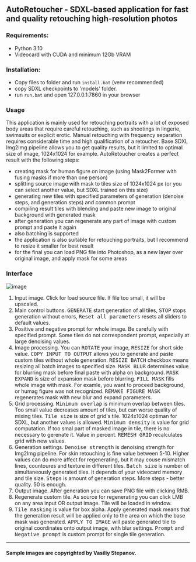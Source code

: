 ## AutoRetoucher - SDXL-based application for fast and quality retouching high-resolution photos
### Requirements:
- Python 3.10
- Videocard with CUDA and minimum 12Gb VRAM
  
### Installation:
- Copy files to folder and run `install.bat` (venv recommended)
- copy SDXL checkpoints to 'models' folder.
- run `run.bat` and open 127.0.0.1:7860 in your browser 

### Usage
This application is mainly used for retouching portraits with a lot of exposed body areas that require careful retouching, such as shootings in lingerie, swimsuits or explicit erotic.
Manual retouching with frequency separation requires considerable time and high qualification of a retoucher.
Base SDXL Img2Img pipeline allows you to get quality results, but it limited to optimal size of image, 1024х1024 for example.
AutoRetoucher creates a perfect result with the following steps:
- creating mask for human figure on image (using Mask2Former with fusing masks if more than one person)
- splitting source image with mask to tiles size of 1024x1024 px (or you can select another value, but SDXL trained on this size)
- generating new tiles with specified parameters of generation (denoise steps, and generation steps) and common prompt
- compiling result tiles with blending and paste new image to original background with generated mask
- after generation you can regenerate any part of image with custom prompt and paste it again
- also batching is supported
- the application is also suitable for retouching portraits, but I recommend to resize it smaller for best result
- for the final you can load PNG file into Photoshop, as a new layer over original image, and apply mask for some areas

### Interface
![image](https://github.com/wasidy/auto_retoucher/assets/122546017/64003051-4b47-47f2-89a1-787be22cadee)

1. Input image. Click for load source file. If file too small, it will be upscaled.
2. Main control buttons. <kbd>GENERATE</kbd> start generation of all tiles, <kbd>STOP</kbd> stops generation without errors, <kbd>Reset all parameters</kbd> resets all sliders to default values.
3. Positive and negative prompt for whole image. Be carefully with specified prompt. Some tiles do not correspondent prompt, especially at large denoising values.
4. Image processing. You can <kbd>ROTATE</kbd> your image, <kbd>RESIZE</kbd> for short side value. <kbd>COPY INPUT TO OUTPUT</kbd> allows you to generate and paste custom tiles without whole generation. <kbd>RESIZE BATCH</kbd> checkbox means resizing all batch images to specified size. <kbd>MASK BLUR</kbd> determines value for blurring mask before final paste with alpha on background. <kbd>MASK EXPAND</kbd> is size of expansion mask before blurring. <kbd>FILL MASK</kbd> fills whole image with mask. For examle, you want to proceed background, or humag figure was not recognized. <kbd>REMAKE FIGURE MASK</kbd> regenerates mask with new blur and expand parameters.
5. Grid processing. <kbd>Minimum overlap</kbd> is minimum overlap between tiles. Too small value decreases amount of tiles, but can worse quality of mixing tiles. <kbd>Tile size</kbd> is size of grid's tile. 1024x1024 optiman for SDXL, but another values is allowed. <kbd>Minimum density</kbd> is value for grid computation. If too smal part of masked image in tile, there is no necessary to gerenate it. Value in percent. <kbd>REMESH GRID</kbd> recalculates grid with new values.
6. Generation settings. <kbd>Denoise strength</kbd> is denoising strength for Img2Img pipeline. For skin retouching is fine value between 5-10. Higher values can do more affect for regenerating, but it may couse mismatch lines, countoures and texture in different tiles. <kbd>Batch size</kbd> is number of simultaneously generated tiles. It depends of your videocard memory and tile size. <kbd>Steps</kbd> is amount of generation steps. More steps - better quality. 50 is enough.
7. Output image. After generation you can save PNG file with clicking RMB.
8. Regenerate custom tile. As source for regenerating you can click LMB on any area input OR output image. Tile will be loaded in window.
9. <kbd>Tile masking</kbd> is value for box alpha. <kdb>Apply generated mask</kbd> means that the generation result will be applied only to the area on which the base mask was generated. <kbd>APPLY TO IMAGE</kbd> will paste generated tile to original coordinates onto output image, with blur settings. <kbd>Prompt</kbd> and <kbd>Negative prompt</kdb> is custom prompt for single tile generation.
---
#### Sample images are copyrighted by Vasiliy Stepanov.
